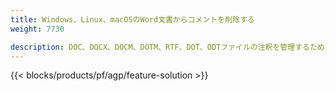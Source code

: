 ```yaml
---
title: Windows、Linux、macOSのWord文書からコメントを削除する 
weight: 7730

description: DOC、DOCX、DOCM、DOTM、RTF、DOT、ODTファイルの注釈を管理するための無料のアプリとAPI
---
```


{{< blocks/products/pf/agp/feature-solution >}} 

